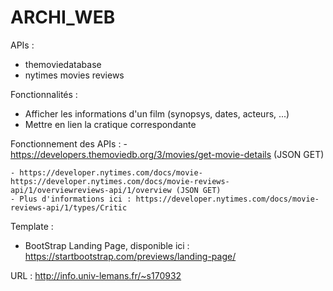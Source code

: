 # ARCHI_WEB
APIs :
  - themoviedatabase
  - nytimes movies reviews
  
 Fonctionnalités :
  - Afficher les informations d'un film (synopsys, dates, acteurs, ...)
  - Mettre en lien la cratique correspondante
  
  Fonctionnement des APIs :
    - https://developers.themoviedb.org/3/movies/get-movie-details (JSON GET)
    
    - https://developer.nytimes.com/docs/movie-https://developer.nytimes.com/docs/movie-reviews-api/1/overviewreviews-api/1/overview (JSON GET)
    - Plus d'informations ici : https://developer.nytimes.com/docs/movie-reviews-api/1/types/Critic
    
Template :
- BootStrap Landing Page, disponible ici : https://startbootstrap.com/previews/landing-page/

URL : http://info.univ-lemans.fr/~s170932
